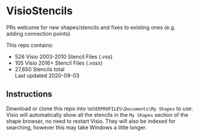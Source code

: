 # VisioStencils

PRs welcome for new shapes/stencils and fixes to existing ones (e.g. adding connection points)

This repo contains:
- 526 Visio 2003-2010 Stencil Files (.vss)  
- 105 Visio 2016+ Stencil Files (.vssx)  
- 27,650 Stencils total  
Last updated 2020-09-03

## Instructions
Download or clone this repo into `%USERPROFILE%\Documents\My Shapes` to use. Visio will automatically show all the stencils in the `My Shapes` section of the shape browser, no need to restart Visio. They will also be indexed for searching, however this may take Windows a little longer.
